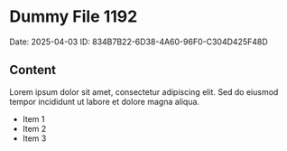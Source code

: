 # Dummy File 1192

Date: 2025-04-03
ID: 834B7B22-6D38-4A60-96F0-C304D425F48D

## Content

Lorem ipsum dolor sit amet, consectetur adipiscing elit.
Sed do eiusmod tempor incididunt ut labore et dolore magna aliqua.

* Item 1
* Item 2
* Item 3
